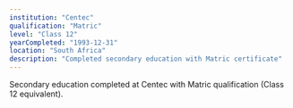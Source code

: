 ```yaml
---
institution: "Centec"
qualification: "Matric"
level: "Class 12"
yearCompleted: "1993-12-31"
location: "South Africa"
description: "Completed secondary education with Matric certificate"
---
```


Secondary education completed at Centec with Matric qualification (Class 12 equivalent). 